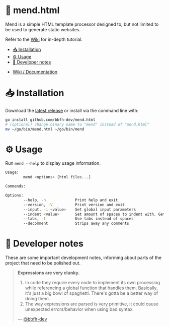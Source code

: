 # 🔩 mend.html

Mend is a simple HTML template processor designed to, but not limited to be used to generate static websites.

Refer to the [Wiki](https://github.com/bbfh-dev/mend.html/wiki) for in-depth tutorial.

<!-- vim-markdown-toc GFM -->

* [📥 Installation](#-installation)
* [⚙️ Usage](#-usage)
* [📌 Developer notes](#-developer-notes)

<!-- vim-markdown-toc -->

- [Wiki / Documentation](https://github.com/bbfh-dev/mend.html/wiki)

# 📥 Installation

Download the [latest release](https://github.com/bbfh-dev/mend.html/releases/latest) or install via the command line with:

```bash
go install github.com/bbfh-dev/mend.html
# (optional) change binary name to "mend" instead of "mend.html"
mv ~/go/bin/mend.html ~/go/bin/mend
```

# ⚙️ Usage

Run `mend --help` to display usage information.

```bash
Usage:
        mend <options> [html files...]

Commands:

Options:
        --help, -h             Print help and exit
        --version, -V          Print version and exit
        --input, -i <value>    Set global input parameters
        --indent <value>       Set amount of spaces to indent with. Gets ignored if --tabs is used
        --tabs, -t             Use tabs instead of spaces
        --decomment            Strips away any comments
```

# 📌 Developer notes

These are some important development notes, informing about parts of the project that need to be polished out.

> **Expressions are very clunky.**
>
> 1. In code they require every node to implement its own processing while referencing a global function that handles them. Basically, it's just a big bowl of spaghetti. There's gotta be a better way of doing them.
> 1. The way expressions are parsed is very primitive, it could cause unexpected errors/behavior when using bad syntax.
>
> — [@bbfh-dev](https://github.com/bbfh-dev/)
